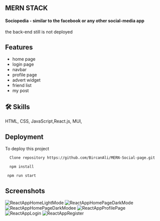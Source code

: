 
## MERN STACK

#### Sociopedia - similar to the facebook or any other social-media app

the back-end still is not deployed

## Features
- home page
- login page
- navbar
- profile page
- advert widget
- friend list
- my post





## 🛠 Skills
HTML, CSS, JavaScript,React.js, MUI,


## Deployment

To deploy this project

```bash
  Clone repository https://github.com/BircanAli/MERN-Social-page.git
```

```bash
  npm install 
```

```bash
 npm run start
```




## Screenshots

![ReactAppHomeLightMode](https://github.com/BircanAli/MERN-Social-page/assets/105841521/252e50d4-f7b5-490b-9f52-c88a98e1ed8f)
![ReactAppHomePageDarkMode](https://github.com/BircanAli/MERN-Social-page/assets/105841521/d55bf02e-16a1-43ab-a123-8f37c1384cdc)
![ReactAppHomePageDarkModee](https://github.com/BircanAli/MERN-Social-page/assets/105841521/e60b5fe6-a1d9-412e-9a58-1ea9f778e956)
![ReactAppProfilePage](https://github.com/BircanAli/MERN-Social-page/assets/105841521/ee310ae9-3e7b-41bb-8bb9-534d854596b0)
![ReactAppLogin](https://github.com/BircanAli/MERN-Social-page/assets/105841521/db39040c-c206-47e7-88d7-21f43ea0245f)
![ReactAppRegister](https://github.com/BircanAli/MERN-Social-page/assets/105841521/e942faf2-e3ee-45d3-98a9-fe4638e2cbe7)
